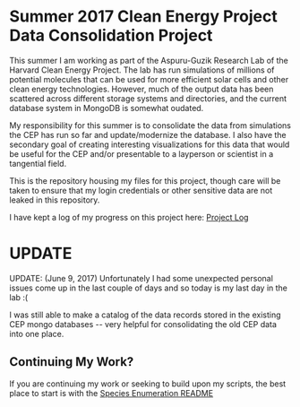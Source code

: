 # Summer 2017 Clean Energy Project Data Consolidation Project

This summer I am working as part of the Aspuru-Guzik Research Lab of the Harvard Clean Energy Project. The lab has run simulations of millions of potential molecules that can be used for more efficient solar cells and other clean energy technologies. However, much of the output data has been scattered across different storage systems and directories, and the current database system in MongoDB is somewhat oudated. 

My responsibility for this summer is to consolidate the data from simulations the CEP has run so far and update/modernize the database. I also have the secondary goal of creating interesting visualizations for this data that would be useful for the CEP and/or presentable to a layperson or scientist in a tangential field. 

This is the repository housing my files for this project, though care will be taken to ensure that my login credentials or other sensitive data are not leaked in this repository.  

I have kept a log of my progress on this project here: [Project Log](/Project_Log.md)

# UPDATE

UPDATE: (June 9, 2017) Unfortunately I had some unexpected personal issues come up in the last couple of days and so today is my last day in the lab :(

I was still able to make a catalog of the data records stored in the existing CEP mongo databases -- very helpful for consolidating the old CEP data into one place. 

## Continuing My Work?

If you are continuing my work or seeking to build upon my scripts, the best place to start is with the [Species Enumeration README](/ExistingMongoCrawling/SpeciesEnumeration/README.md)
